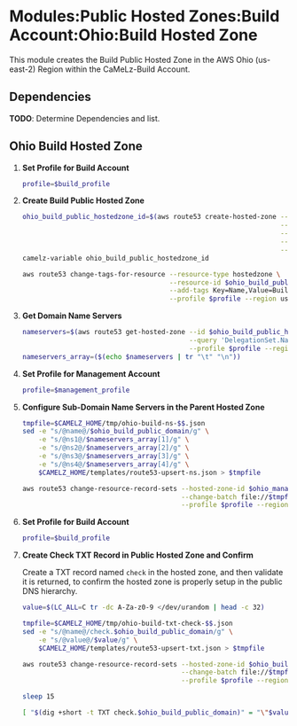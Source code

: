 # Modules:Public Hosted Zones:Build Account:Ohio:Build Hosted Zone

This module creates the Build Public Hosted Zone in the AWS Ohio (us-east-2) Region within the
CaMeLz-Build Account.

## Dependencies

**TODO**: Determine Dependencies and list.

## Ohio Build Hosted Zone

1. **Set Profile for Build Account**

    ```bash
    profile=$build_profile
    ```

1. **Create Build Public Hosted Zone**

    ```bash
    ohio_build_public_hostedzone_id=$(aws route53 create-hosted-zone --name $ohio_build_public_domain \
                                                                     --hosted-zone-config Comment="Public Zone for $ohio_build_public_domain",PrivateZone=false \
                                                                     --caller-reference $(date +%s) \
                                                                     --query 'HostedZone.Id' \
                                                                     --profile $profile --region us-east-1 --output text | cut -f3 -d /)
    camelz-variable ohio_build_public_hostedzone_id

    aws route53 change-tags-for-resource --resource-type hostedzone \
                                         --resource-id $ohio_build_public_hostedzone_id \
                                         --add-tags Key=Name,Value=Build-PublicHostedZone Key=Company,Value=CaMeLz Key=Environment,Value=Build \
                                         --profile $profile --region us-east-1 --output text
    ```

1. **Get Domain Name Servers**

    ```bash
    nameservers=$(aws route53 get-hosted-zone --id $ohio_build_public_hostedzone_id \
                                              --query 'DelegationSet.NameServers' \
                                              --profile $profile --region us-east-1 --output text)
    nameservers_array=($(echo $nameservers | tr "\t" "\n"))
    ```

1. **Set Profile for Management Account**

    ```bash
    profile=$management_profile
    ```

1. **Configure Sub-Domain Name Servers in the Parent Hosted Zone**

    ```bash
    tmpfile=$CAMELZ_HOME/tmp/ohio-build-ns-$$.json
    sed -e "s/@name@/$ohio_build_public_domain/g" \
        -e "s/@ns1@/$nameservers_array[1]/g" \
        -e "s/@ns2@/$nameservers_array[2]/g" \
        -e "s/@ns3@/$nameservers_array[3]/g" \
        -e "s/@ns4@/$nameservers_array[4]/g" \
        $CAMELZ_HOME/templates/route53-upsert-ns.json > $tmpfile

    aws route53 change-resource-record-sets --hosted-zone-id $ohio_management_public_hostedzone_id \
                                            --change-batch file://$tmpfile \
                                            --profile $profile --region us-east-1 --output text
    ```

1. **Set Profile for Build Account**

    ```bash
    profile=$build_profile
    ```

1. **Create Check TXT Record in Public Hosted Zone and Confirm**

   Create a TXT record named `check` in the hosted zone, and then validate it is returned, to confirm the hosted zone is
   properly setup in the public DNS hierarchy.

    ```bash
    value=$(LC_ALL=C tr -dc A-Za-z0-9 </dev/urandom | head -c 32)

    tmpfile=$CAMELZ_HOME/tmp/ohio-build-txt-check-$$.json
    sed -e "s/@name@/check.$ohio_build_public_domain/g" \
        -e "s/@value@/$value/g" \
        $CAMELZ_HOME/templates/route53-upsert-txt.json > $tmpfile

    aws route53 change-resource-record-sets --hosted-zone-id $ohio_build_public_hostedzone_id \
                                            --change-batch file://$tmpfile \
                                            --profile $profile --region us-east-1 --output text

    sleep 15

    [ "$(dig +short -t TXT check.$ohio_build_public_domain)" = "\"$value\"" ] && echo "Check confirmed" || echo "Check failed"
    ```
